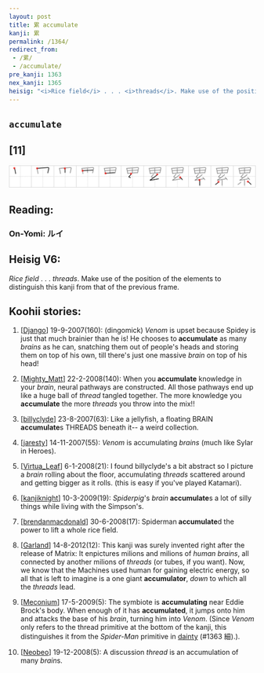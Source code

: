 ```yaml
---
layout: post
title: 累 accumulate
kanji: 累
permalink: /1364/
redirect_from:
 - /累/
 - /accumulate/
pre_kanji: 1363
nex_kanji: 1365
heisig: "<i>Rice field</i> . . . <i>threads</i>. Make use of the position of the elements to distinguish this kanji from that of the previous frame."
---
```


## `accumulate`

## [11]

<div class="stroke"><img src="../images/E7B4AF.png" /></div>

## Reading:

### On-Yomi: ルイ

## Heisig V6:

<i>Rice field</i> . . . <i>threads</i>. Make use of the position of the elements to distinguish this kanji from that of the previous frame.

## Koohii stories:

1) [<a href="http://kanji.koohii.com/profile/Django">Django</a>] 19-9-2007(160): (dingomick) <em>Venom</em> is upset because Spidey is just that much brainier than he is! He chooses to<strong> accumulate</strong> as many <em>brains</em> as he can, snatching them out of people&#039;s heads and storing them on top of his own, till there&#039;s just one massive <em>brain</em> on top of his head!

2) [<a href="http://kanji.koohii.com/profile/Mighty_Matt">Mighty_Matt</a>] 22-2-2008(140): When you<strong> accumulate</strong> knowledge in your <em>brain</em>, neural pathways are constructed. All those pathways end up like a huge ball of <em>thread</em> tangled together. The more knowledge you<strong> accumulate</strong> the more <em>threads</em> you throw into the mix!!

3) [<a href="http://kanji.koohii.com/profile/billyclyde">billyclyde</a>] 23-8-2007(63): Like a jellyfish, a floating BRAIN<strong> accumulate</strong>s THREADS beneath it-- a weird collection.

4) [<a href="http://kanji.koohii.com/profile/jaresty">jaresty</a>] 14-11-2007(55): <em>Venom</em> is accumulating <em>brains</em> (much like Sylar in Heroes).

5) [<a href="http://kanji.koohii.com/profile/Virtua_Leaf">Virtua_Leaf</a>] 6-1-2008(21): I found billyclyde&#039;s a bit abstract so I picture a <em>brain</em> rolling about the floor, accumulating <em>threads</em> scattered around and getting bigger as it rolls. (this is easy if you&#039;ve played Katamari).

6) [<a href="http://kanji.koohii.com/profile/kanjiknight">kanjiknight</a>] 10-3-2009(19): <em>Spiderpig</em>&#039;s <em>brain</em><strong> accumulate</strong>s a lot of silly things while living with the Simpson&#039;s.

7) [<a href="http://kanji.koohii.com/profile/brendanmacdonald">brendanmacdonald</a>] 30-6-2008(17): Spiderman<strong> accumulate</strong>d the power to lift a whole rice field.

8) [<a href="http://kanji.koohii.com/profile/Garland">Garland</a>] 14-8-2012(12): This kanji was surely invented right after the release of Matrix: It enpictures milions and milions of <em>human brains</em>, all connected by another milions of <em>threads</em> (or tubes, if you want). Now, we know that the Machines used human for gaining electric energy, so all that is left to imagine is a one giant <strong>accumulator</strong>, <em>down</em> to which all the <em>threads</em> lead.

9) [<a href="http://kanji.koohii.com/profile/Meconium">Meconium</a>] 17-5-2009(5): The symbiote is <strong>accumulating</strong> near Eddie Brock&#039;s body. When enough of it has <strong>accumulated</strong>, it jumps onto him and attacks the base of his <em>brain</em>, turning him into <em>Venom</em>. (Since <em>Venom</em> only refers to the thread primitive at the bottom of the kanji, this distinguishes it from the <em>Spider-Man</em> primitive in <a href="../1363">dainty</a> (#1363 細).).

10) [<a href="http://kanji.koohii.com/profile/Neobeo">Neobeo</a>] 19-12-2008(5): A discussion <em>thread</em> is an accumulation of many <em>brain</em>s.
